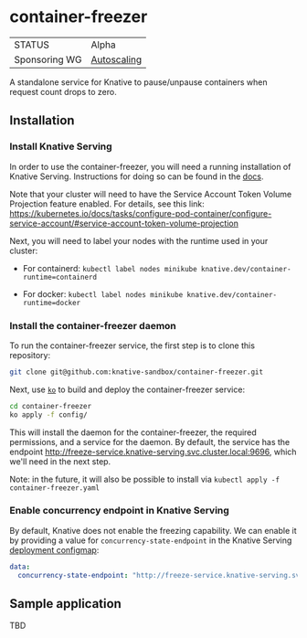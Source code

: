 # container-freezer


|     |     |
| --- | --- |
| STATUS | Alpha |
| Sponsoring WG | [Autoscaling](https://github.com/knative/community/blob/main/working-groups/WORKING-GROUPS.md#scaling)|

A standalone service for Knative to pause/unpause containers when request count drops to zero.

## Installation

### Install Knative Serving

In order to use the container-freezer, you will need a running installation of Knative Serving. Instructions for doing so can be found in the [docs](https://knative.dev/docs/admin/install/).

Note that your cluster will need to have the Service Account Token Volume Projection feature enabled. For details, see this link: https://kubernetes.io/docs/tasks/configure-pod-container/configure-service-account/#service-account-token-volume-projection
    
Next, you will need to label your nodes with the runtime used in your cluster:

* For containerd: `kubectl label nodes minikube knative.dev/container-runtime=containerd`

* For docker: `kubectl label nodes minikube knative.dev/container-runtime=docker`
    
### Install the container-freezer daemon

To run the container-freezer service, the first step is to clone this repository:

``` bash
git clone git@github.com:knative-sandbox/container-freezer.git
```

Next, use [`ko`](https://github.com/google/ko) to build and deploy the container-freezer service:

``` bash
cd container-freezer
ko apply -f config/
```

This will install the daemon for the container-freezer, the required permissions, and a service for the daemon. By default, the service has the endpoint http://freeze-service.knative-serving.svc.cluster.local:9696, which we'll need in the next step.

Note: in the future, it will also be possible to install via `kubectl apply -f container-freezer.yaml`

### Enable concurrency endpoint in Knative Serving

By default, Knative does not enable the freezing capability. We can enable it by providing a value for `concurrency-state-endpoint` in the Knative Serving [deployment configmap](https://github.com/knative/serving/blob/main/config/core/configmaps/deployment.yaml):

``` yaml
data:
  concurrency-state-endpoint: "http://freeze-service.knative-serving.svc.cluster.local:9696"
```

## Sample application

TBD
